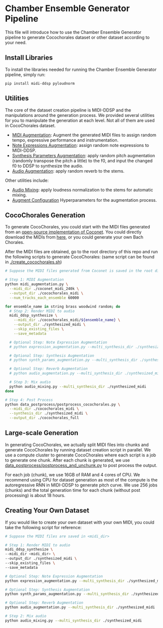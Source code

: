 # Chamber Ensemble Generator Pipeline

This file will introduce how to use the Chamber Ensemble Generator pipeline to generate Cocochorales dataset or other
dataset according to your need.

## Install Libraries

To install the libraries needed for running the Chamber Ensemble Generator pipeline, simply run:

```
pip install midi-ddsp pyloudnorm
```

## Utilities

The core of the dataset creation pipeline is MIDI-DDSP and the manipulations around the generation process.
We provided several utilities for you to manipulate the generation at each level.
Not all of them are used in CocoChorales dataset.

- [MIDI Augmentation](./midi_augmentation.py): Augment the generated MIDI files to assign random tempo, expressive
  performance and instrumentation.
- [Note Expressions Augmentation](./expression_augmentation.py): assign random note expressions to MIDI-DDSP.
- [Synthesis Parameters Augmentation](./synth_params_augmentation.py): apply random pitch augmentation
(randomly transpose the pitch a little) to the f0, and input the changed f0 to DDSP to synthesize the audio.
- [Audio Augmentation](./audio_augmentation.py): apply random reverb to the stems.

Other utilities include:
 - [Audio Mixing](./audio_mixing.py): apply loudness normalization to the stems for automatic mixing.
 - [Augment Configuration](./augment_config.yaml) Hyperparameters for the augmentation process.

## CocoChorales Generation

To generate CocoChorales, you could start with the MIDI files generated from
an [open-source implementation of Coconet](https://github.com/lukewys/coconet-pytorch). You could directly download the
MIDIs from [here](), or you could generate your own Bach Chorales.

After the MIDI files are obtained, go to the root directory of this repo and run the following scripts to generate
CocoChorales: (same script can be found in [./create_cocochorales.sh](./create_cocochorales.sh))

```bash
# Suppose the MIDI files generated from Coconet is saved in the root directory as ./coconet_midi_240k

# Step 1: MIDI Augmentation
python midi_augmentation.py \
  --midi_dir ./coconet_midi_240k \
  --output_dir ./cocochorales_midi \
  --num_tracks_each_ensemble 60000

for ensemble_name in string brass woodwind random; do
  # Step 2: Render MIDI to audio
  midi_ddsp_synthesize \
    --midi_dir ./cocochorales_midi/${ensemble_name} \
    --output_dir ./synthesized_midi \
    --skip_existing_files \
    --save_metadata

  # Optional Step: Note Expression Augmentation
  # python expression_augmentation.py --multi_synthesis_dir ./synthesized_midi

  # Optional Step: Synthesis Augmentation
  # python synth_params_augmentation.py --multi_synthesis_dir ./synthesized_midi

  # Optional Step: Reverb Augmentation
  # python audio_augmentation.py --multi_synthesis_dir ./synthesized_midi

  # Step 3: Mix audio
  python audio_mixing.py --multi_synthesis_dir ./synthesized_midi
done

# Step 4: Post Process
python data_postprocess/postprocess_cocochorales.py \
  --midi_dir ./cocochorales_midi \
  --synthesis_dir ./synthesized_midi \
  --output_dir ./cocochorales_full
```

## Large-scale Generation

In generating CocoChorales, we actually split MIDI files into chunks and generate CocoChorales by running dataset
creation script in parallel. We use a compute cluster to generate CocoChorales where each script is a job to generate
one chunk. After each chunk is generated, we
use [data_postprocess/postprocess_and_unchunk.py](data_postprocess/postprocess_and_unchunk_cocochorales.py) to post process the
output.

For each job (chunk), we use 16GB of RAM and 4 cores of CPU. We recommend using CPU for dataset generation as most of
the compute is the autoregressive RNN in MIDI-DDSP to generate pitch curve. We use 256 jobs (chunks) and the total
generation time for each chunk (without post processing) is about 18 hours.

## Creating Your Own Dataset

If you would like to create your own dataset with your own MIDI, you could take the following script for reference:

```bash
# Suppose the MIDI files are saved in <midi_dir>

# Step 1: Render MIDI to audio
midi_ddsp_synthesize \
--midi_dir <midi_dir> \
--output_dir ./synthesized_midi \
--skip_existing_files \
--save_metadata

# Optional Step: Note Expression Augmentation
python expression_augmentation.py --multi_synthesis_dir ./synthesized_midi

# Optional Step: Synthesis Augmentation
python synth_params_augmentation.py --multi_synthesis_dir ./synthesized_midi

# Optional Step: Reverb Augmentation
python audio_augmentation.py --multi_synthesis_dir ./synthesized_midi

# Step 2: Mix audio
python audio_mixing.py --multi_synthesis_dir ./synthesized_midi
```





